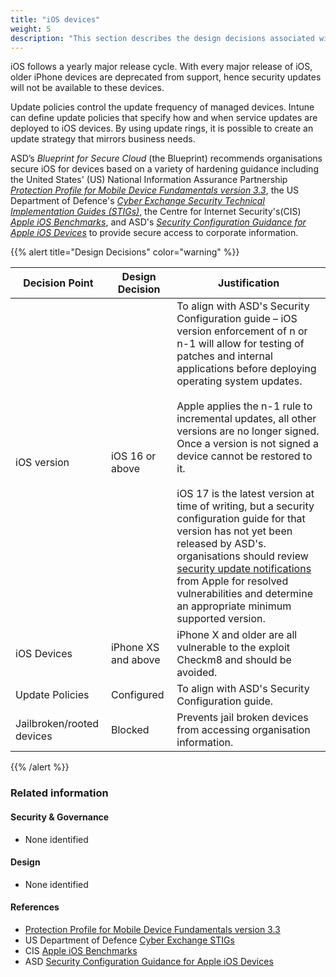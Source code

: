 ```yaml
---
title: "iOS devices"
weight: 5
description: "This section describes the design decisions associated with iOS endpoints configured according to guidance in ASD's Blueprint for Secure Cloud."
---
```


iOS follows a yearly major release cycle. With every major release of iOS, older iPhone devices are deprecated from support, hence security updates will not be available to these devices. 

Update policies control the update frequency of managed devices. Intune can define update policies that specify how and when service updates are deployed to iOS devices. By using update rings, it is possible to create an update strategy that mirrors business needs.

ASD’s *Blueprint for Secure Cloud* (the Blueprint) recommends organisations secure iOS for devices based on a variety of hardening guidance including the United States' (US) National Information Assurance Partnership [*Protection Profile for Mobile Device Fundamentals version 3.3*](https://www.niap-ccevs.org/Profile/Info.cfm?PPID=468&id=468), the US Department of Defence's [*Cyber Exchange Security Technical Implementation Guides (STIGs)*](https://public.cyber.mil/stigs/downloads/), the Centre for Internet Security's(CIS) [*Apple iOS Benchmarks*](https://www.cisecurity.org/benchmark/apple_ios), and ASD's [*Security Configuration Guidance for Apple iOS Devices*](https://www.cyber.gov.au/acsc/view-all-content/publications/security-configuration-guide-apple-ios-14-devices) to provide secure access to corporate information.

{{% alert title="Design Decisions" color="warning" %}}

| Decision Point            | Design Decision     | Justification                                                                                                                                                                                                                                                                                                                                                                                                                                                                                                                                                                                                                                                                                                            |
|---------------------------|---------------------|--------------------------------------------------------------------------------------------------------------------------------------------------------------------------------------------------------------------------------------------------------------------------------------------------------------------------------------------------------------------------------------------------------------------------------------------------------------------------------------------------------------------------------------------------------------------------------------------------------------------------------------------------------------------------------------------------------------------------|
| iOS version               | iOS 16 or above     | To align with ASD's Security Configuration guide – iOS version enforcement of n or n-1 will allow for testing of patches and internal applications before deploying operating system updates.<br><br>Apple applies the n-1 rule to incremental updates, all other versions are no longer signed. Once a version is not signed a device cannot be restored to it. <br><br>iOS 17 is the latest version at time of writing, but a security configuration guide for that version has not yet been released by ASD's. organisations should review [security update notifications](https://support.apple.com/HT201222) from Apple for resolved vulnerabilities and determine an appropriate minimum supported version. |
| iOS Devices               | iPhone XS and above | iPhone X and older are all vulnerable to the exploit Checkm8 and should be avoided.                                                                                                                                                                                                                                                                                                                                                                                                                                                                                                                                                                                                                                      |
| Update Policies           | Configured          | To align with ASD's Security Configuration guide.                                                                                                                                                                                                                                                                                                                                                                                                                                                                                                                                                                                                                                                                     |
| Jailbroken/rooted devices | Blocked             | Prevents jail broken devices from accessing organisation information.                                                                                                                                                                                                                                                                                                                                                                                                                                                                                                                                                                                                                                                    |

{{% /alert %}}

### Related information

#### Security & Governance

* None identified

#### Design

* None identified

#### References

* [Protection Profile for Mobile Device Fundamentals version 3.3](https://www.niap-ccevs.org/Profile/Info.cfm?PPID=468&id=468)
* US Department of Defence [Cyber Exchange STIGs](https://public.cyber.mil/stigs/downloads/)
* CIS [Apple iOS Benchmarks](https://www.cisecurity.org/benchmark/apple_ios)
* ASD [Security Configuration Guidance for Apple iOS Devices](https://www.cyber.gov.au/acsc/view-all-content/publications/security-configuration-guide-apple-ios-14-devices)